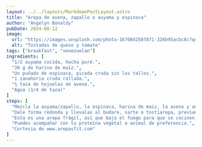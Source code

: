 ```yaml
---
layout: ../../layouts/MarkdownPostLayout.astro
title: "Arepa de avena, zapallo o auyama y espinaca"
author: "Angelyn Bonaldy"
pubDate: 2024-08-12
image:
  url: "https://images.unsplash.com/photo-1670842587871-326b95acbc8c?q=80&w=3387&auto=format&fit=crop&ixlib=rb-4.0.3&ixid=M3wxMjA3fDB8MHxwaG90by1wYWdlfHx8fGVufDB8fHx8fA%3D%3D"
  alt: "Tostadas de queso y tomate"
tags: ["breakfast", "venezuelan"]
ingredients: [
  "1/2 auyama cocida, hecha puré.",
  "30 g de harina de maíz.",
  "Un puñado de espinaca, picada cruda sin los tallos.",
  "1 zanahoria cruda rallada.",
  "½ taza de hojuelas de avena.",
  "Agua (1/4 de taza)"
]
steps: [
  "Mezcla la auyama/zapallo, la espinaca, harina de maiz, la avena y amasar bien, e ir verificado la humedad, hasta lograr una masa homogenea y suave.",
  "Dale forma redonda y llevalas al budare, sarte o tostiarepa, previamente engrasado con aceite de coco o de oliva. ",
  "Esta es una arepa frágil, así que baja el fuego para que se cocinen bien.",
  "Puedes acompañar con tu proteína vegetal o animal de preferencia.",
  "Cortesia de www.arepasfit.com"
]
---
```


